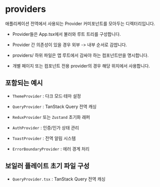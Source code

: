 # providers

애플리케이션 전역에서 사용되는 Provider 커미포넌트를 모아두는 디렉터리입니다.

- Provider들은 App.tsx에서 불러와 루트 트리를 구성합니다.

- Provider 간 의존성이 있을 경우 외부 -> 내부 순서로 감쌉니다.

- providers/ 하위 파일은 앱 루트에서 감싸야 하는 컴포넌트만을 명시합니다.

- 개별 페이지 또는 컴포넌트 전용 provider의 경우 해당 위치에서 사용합니다.

## 포함되는 예시

- `ThemeProvider` : 다크 모드·테마 설정

- `QueryProvider` : TanStack Query 전역 캐싱

- `ReduxProvider` 또는 `Zustand` 초기화 래퍼

- `AuthProvider` : 인증/인가 상태 관리

- `ToastProvider` : 전역 알림 시스템

- `ErrorBoundaryProvider` : 에러 경계 처리

## 보일러 플레이트 초기 파일 구성

- `QueryProvider.tsx` : TanStack Query 전역 캐싱
